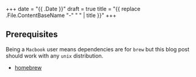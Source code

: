 +++
date = "{{ .Date }}"
draft = true
title = "{{ replace .File.ContentBaseName "-" " " | title }}"
+++

## Prerequisites
Being a `Macbook` user means dependencies are for `brew` but this blog post should work with any `unix` distribution.
- [homebrew](https://brew.sh/)
